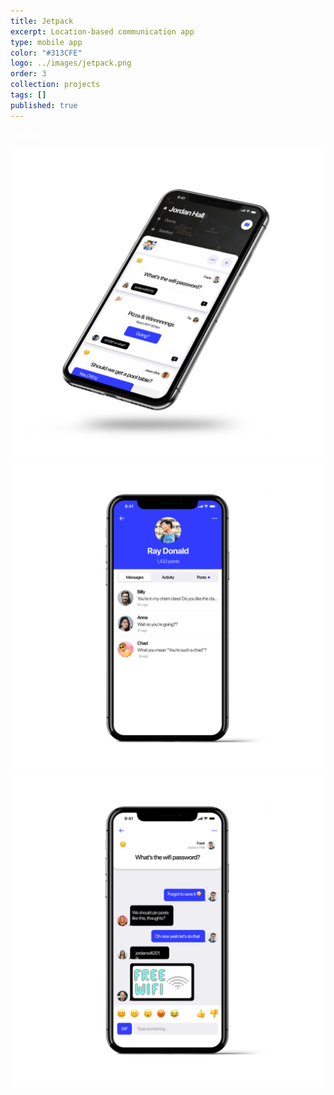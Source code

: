 ```yaml
---
title: Jetpack
excerpt: Location-based communication app
type: mobile app
color: "#313CFE"
logo: ../images/jetpack.png
order: 3
collection: projects
tags: []
published: true
---
```


<div class="flex items-center justify-center mb-16">
    <a href="https://www.tryjetpack.com/" target="_blank" rel="noreferrer" style="color: #fff; text-decoration: none" class="bg-gray-900 hover:bg-gray-800 hover:shadow-lg text-white font-bold py-2 px-4 rounded flex flex-row">
        Website
    </a>
</div>

![Home Screen](../images/jetpack-1.png)
![Profile Screen](../images/jetpack-2.png)
![Post Screen](../images/jetpack-3.png)
